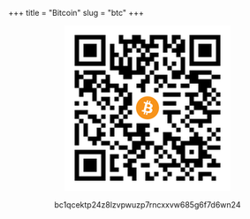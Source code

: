+++
title = "Bitcoin"
slug = "btc"
+++

<p align="center" width="100%"><img src="https://github.com/emanuelboderash/website/blob/master/static/images/btc.png?raw=true"/></p>

<p style="text-align: center;">bc1qcektp24z8lzvpwuzp7rncxxvw685g6f7d6wn24</p>